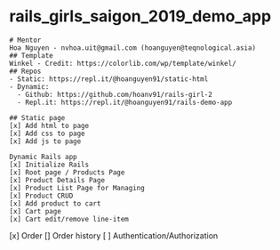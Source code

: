 # rails_girls_saigon_2019_demo_app
	# Mentor
	Hoa Nguyen - nvhoa.uit@gmail.com (hoanguyen@teqnological.asia)
	## Template
	Winkel - Credit: https://colorlib.com/wp/template/winkel/
	## Repos
	- Static: https://repl.it/@hoanguyen91/static-html
	- Dynamic:
	  - Github: https://github.com/hoanv91/rails-girl-2
	  - Repl.it: https://repl.it/@hoanguyen91/rails-demo-app

	## Static page
	[x] Add html to page
	[x] Add css to page
	[x] Add js to page

	Dynamic Rails app
	[x] Initialize Rails
	[x] Root page / Products Page
	[x] Product Details Page
	[x] Product List Page for Managing
	[x] Product CRUD
	[x] Add product to cart
	[x] Cart page
	[x] Cart edit/remove line-item
  [x] Order
  [] Order history
	[ ] Authentication/Authorization